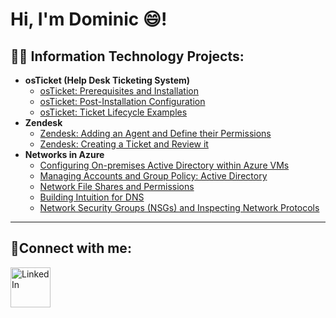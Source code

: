 <h1>Hi, I'm Dominic <a href="https://linkedin.com/in/domsbusiness/"></a>😄!</h1>

<h2>👨‍💻 Information Technology Projects:</h2>

- <b>osTicket (Help Desk Ticketing System)</b>
  - [osTicket: Prerequisites and Installation](https://github.com/DomSecurity/osticket-prereqs)
  - [osTicket: Post-Installation Configuration](https://github.com/DomSecurity/post-install-config)
  - [osTicket: Ticket Lifecycle Examples](https://github.com/DomSecurity/ticket-lifecycle)
- <b>Zendesk</b>
  - [Zendesk: Adding an Agent and Define their Permissions](https://github.com/DomSecurity/zendesk-agent-permissions)
  - [Zendesk: Creating a Ticket and Review it](https://github.com/DomSecurity/zendesk-creating-ticket)
- <b>Networks in Azure</b>
  - [Configuring On-premises Active Directory within Azure VMs](https://github.com/DomSecurity/configure-ad)
  - [Managing Accounts and Group Policy: Active Directory](https://github.com/DomSecurity/managing-accounts-ad)
  - [Network File Shares and Permissions](https://github.com/DomSecurity/Network-file-shares)
  - [Building Intuition for DNS](http://github.com/DomSecurity/Building-Intuition-for-DNS)
  - [Network Security Groups (NSGs) and Inspecting Network Protocols](https://github.com/DomSecurity/azure-network-protocols)

---
<h2>🤳Connect with me:</h2>


[<img align="left" alt="LinkedIn" width="64px" src="https://static.vecteezy.com/system/resources/previews/018/930/587/original/linkedin-logo-linkedin-icon-transparent-free-png.png" />][linkedin]



[linkedin]: www.linkedin.com/in/domsbusiness/
